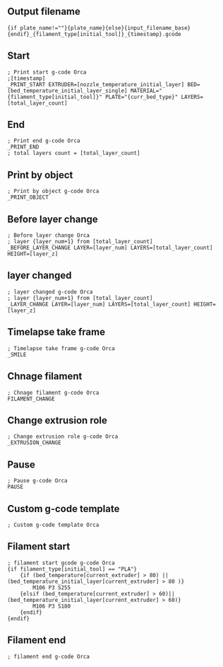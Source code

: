 ## Output filename
```
{if plate_name!=""}{plate_name}{else}{input_filename_base}{endif}_{filament_type[initial_tool]}_{timestamp}.gcode
```

## Start
```
; Print start g-code Orca
;[timestamp]
_PRINT_START EXTRUDER=[nozzle_temperature_initial_layer] BED=[bed_temperature_initial_layer_single] MATERIAL="{filament_type[initial_tool]}" PLATE="{curr_bed_type}" LAYERS=[total_layer_count]
```
## End
```
; Print end g-code Orca
_PRINT_END
; total layers count = [total_layer_count]
```
## Print by object
```
; Print by object g-code Orca
_PRINT_OBJECT
```
## Before layer change
```
; Before layer change Orca
; layer {layer_num+1} from [total_layer_count]
_BEFORE_LAYER_CHANGE LAYER=[layer_num] LAYERS=[total_layer_count] HEIGHT=[layer_z]
```

## layer changed
```
; layer changed g-code Orca
; layer {layer_num+1} from [total_layer_count]
_LAYER_CHANGE LAYER=[layer_num] LAYERS=[total_layer_count] HEIGHT=[layer_z]
```

## Timelapse take frame
```
; Timelapse take frame g-code Orca
_SMILE
```

## Chnage filament
```
; Chnage filament g-code Orca
FILAMENT_CHANGE
```
## Change extrusion role
```
; Change extrusion role g-code Orca
_EXTRUSION_CHANGE
```
## Pause
```
; Pause g-code Orca
PAUSE
```

## Custom g-code template
```
; Custom g-code template Orca
```

## Filament start
```
; filament start gcode g-code Orca
{if filament_type[initial_tool] == "PLA"}
    {if (bed_temperature[current_extruder] > 80) ||(bed_temperature_initial_layer[current_extruder] > 80 )}
        M106 P3 S255
    {elsif (bed_temperature[current_extruder] > 60)||(bed_temperature_initial_layer[current_extruder] > 60)}
        M106 P3 S180
    {endif}
{endif}
```

## Filament end
```
; filament end g-code Orca
```